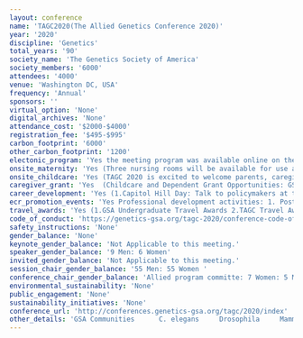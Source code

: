 ```yaml
---
layout: conference 
name: 'TAGC2020(The Allied Genetics Conference 2020)'
year: '2020'
discipline: 'Genetics'
total_years: '90'
society_name: 'The Genetics Society of America'
society_members: '6000'
attendees: '4000'
venue: 'Washington DC, USA'
frequency: 'Annual'
sponsors: ''
virtual_option: 'None'
digital_archives: 'None'
attendance_cost: '$2000-$4000'
registration_fee: '$495-$995'
carbon_footprint: '6000'
other_carbon_footprint: '1200'
electonic_program: 'Yes the meeting program was available online on the conference website.'
onsite_maternity: 'Yes (Three nursing rooms will be available for use at TAGC 2020:     On the ballroom level (Potomac Ballroom Green Room)     Outside of the Prince George’s Exhibition Hall     Near the Woodrow Wilson Ballroom The rooms will be open from 7:30 a.m. until 10:00 p.m. from Wednesday through Saturday and 7:30 a.m. until 12:00 p.m. on Sunday and will be open to all conference attendees. Each room can accommodate multiple people in screen-off areas and will provide comfortable seating, outlets, a refrigerator, sanitizing wipes, and hand sanitizer. The rooms will be near bathrooms for access to sinks. Space will be available in each room for storing pumping equipment, bottles, etc.; however, the room will not be secured, so any items left are at your discretion. All items must be removed from the nursing rooms at the end of each day and by Sunday, April 26, 2020, at 12:00 p.m. Attendees who are guests at the Gaylord National Resort may take labelled breast milk to the front desk to be stored in a freezer.)'
onsite_childcare: 'Yes (TAGC 2020 is excited to welcome parents, caregivers, and their children) have PArents on Slack with their own Code of Conduct: https://docs.google.com/document/d/13BSTA4A2RG-eQHXU_ra8Ea7p4LDfF2khwFSiyE2tmDs/edit    On-site childcare for TAGC 2020 will be provided for children age 6 months–12 years by ACCENT on Children’s Arrangements.   A meetup for Parents in Science will be held during the morning coffee break   Join the Parents in Science Slack to socialize and share resources with other parent scientists.  Children are allowed in keynote, concurrent, and poster sessions; this includes babywearing of young children.  To ensure the safety of all children in attendance and to create a productive and fulfilling meeting atmosphere for all attendees, we ask all parents and caregivers to abide by the following guidelines: Children age 12 and under must be accompanied by an adult in all meeting areas. Parents and caregivers should do their best to ensure that children are not disruptive to any sessions they attend (including poster sessions). Large sessions will have seating at the back of the room reserved for attendees with children to allow for easy access into and out of the room. These seats will be clearly marked.  For safety reasons, children are not allowed in the exhibit/poster hall during set-up or break-down times.  Resources: Milk Stork, BabyQuip '
caregiver_grant: 'Yes  (Childcare and Dependent Grant Opportunities: GSA members attending TAGC 2020 are eligible to apply for a grant to cover child- or dependent-care costs incurred due to meeting attendance) '
career_development: 'Yes (1.Capitol Hill Day: Talk to policymakers at this special advocacy event the day before the conference.  2.Community and Connections: Meet new colleagues and learn from stimulating discussions on topics you care about! Join us moderated discussion tables on scientific, professional development, and community topics. All career stages are welcome!  3.CURE Workshop: Learn about course-based research experiences (CUREs) from experienced faculty 4.Diversity, Equity, and Inclusion Session: In this session, speakers will discuss ways that our community can foster a more inclusive scientific culture. We invite abstracts on these important topics both from life scientists and from those who study social sciences and the humanities.  5.GENETICS Peer Review Training Workshop: Becoming a better reviewer will help you to become a better author and to hone some of the skills central to scientific success. 6.Grants and Funding: Learn about funding decisions and get tips from experienced investigators and program officers.  7.Industry Sessions: TAGC’s Industry Sessions will bring together scientists from industry and academia to encourage collaboration and stimulate technology development 8.The Biotech Pipeline: This session explores how discoveries move from the research setting through the industry pipeline to the marketplace. 9.Genetic Technology in Practice: Learn about the latest advances in the use of genetic technology in agriculture. 10.Discovering Careers in Industry: This session offers a window into scientific careers in the private sector 11.Meet the Editors: Visit the GSA booth in the Exhibit Hall to sign up for a 15-minute consultation with a GENETICS or G3 editor. Consultations will be held during the Friday and Saturday Poster Sessions 12.Meetups: Stop by and meet other attendees who share your interests and challenges! Meetups are scheduled on the following topics     Disability in science     LGBTQ+ in science     Parents in science     PUI educators     Science communication     TAGC alone (for those traveling without labmates) 13.New Faculty Forum: Network, learn, and find support at this one-day workshop designed for new faculty and advanced postdocs. 14.Publishing Q&A: Join journal editors to discuss the ins-and-outs of getting your articles published.  15.Recruitment Event:TAGC’s recruitment program will bring together jobseekers and organizations from all sectors of the workforce to discuss employment opportunities. Companies and organizations can identify qualified talent entering the market and job candidates can learn about new career options and job leads 16.Scientific Writing Workshop: Through this workshop, graduate students and postdocs will explore topics relevant to scientific writing through a series of lectures and interactive sessions.'
ecr_promotion_events: 'Yes Professional development activities: 1. Poster Awards: Undergraduate and graduate student GSA members are eligible for GSA Poster Awards. Poster Viewing Invitations: Amplify your work and seek expert feedback by inviting specific scientists to attend your poster presentation.   2. Recruitment Event:TAGC’s recruitment program will bring together jobseekers and organizations from all sectors of the workforce to discuss employment opportunities. Companies and organizations can identify qualified talent entering the market and job candidates can learn about new career options and job leads.  3. Undergraduate Platform Sessions: This session provides an opportunity for undergraduate students to highlight their research accomplishments while making connections.)'
travel_awards: 'Yes (1.GSA Undergraduate Travel Awards 2.TAGC Travel Awards 3.TAGC Travel Awards – New Faculty members 4.FASEB DREAM Mentored Poster/Platform Presenter Award)'
code_of_conduct: 'https://genetics-gsa.org/tagc-2020/conference-code-of-conduct/'
safety_instructions: 'None'
gender_balance: 'None'
keynote_gender_balance: 'Not Applicable to this meeting.'
speaker_gender_balance: '9 Men: 6 Women'
invited_gender_balance: 'Not Applicable to this meeting.'
session_chair_gender_balance: '55 Men: 55 Women '
conference_chair_gender_balance: 'Allied program committe: 7 Women: 5 Men their chair: 1 Man'
environmental_sustainability: 'None'
public_engagement: 'None'
sustainability_initiatives: 'None'
conference_url: 'http://conferences.genetics-gsa.org/tagc/2020/index'
other_details: 'GSA Communities      C. elegans     Drosophila     Mammalian     PEQG     Xenopus     Yeast     Zebrafish'
---
```

